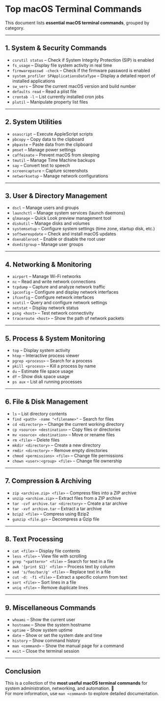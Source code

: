 # Top macOS Terminal Commands

This document lists **essential macOS terminal commands**, grouped by category.

---

## 1. System & Security Commands
- `csrutil status` – Check if System Integrity Protection (SIP) is enabled  
- `fs_usage` – Display file system activity in real time  
- `firmwarepasswd -check` – Check if the firmware password is enabled  
- `system_profiler SPApplicationsDataType` – Display a detailed report of installed applications  
- `sw_vers` – Show the current macOS version and build number  
- `defaults read` – Read a plist file  
- `crontab -l` – List currently installed cron jobs  
- `plutil` – Manipulate property list files  

---

## 2. System Utilities
- `osascript` – Execute AppleScript scripts  
- `pbcopy` – Copy data to the clipboard  
- `pbpaste` – Paste data from the clipboard  
- `pmset` – Manage power settings  
- `caffeinate` – Prevent macOS from sleeping  
- `tmutil` – Manage Time Machine backups  
- `say` – Convert text to speech  
- `screencapture` – Capture screenshots  
- `networksetup` – Manage network configurations  

---

## 3. User & Directory Management
- `dscl` – Manage users and groups  
- `launchctl` – Manage system services (launch daemons)  
- `qlmanage` – Quick Look preview management tool  
- `diskutil` – Manage disks and volumes  
- `systemsetup` – Configure system settings (time zone, startup disk, etc.)  
- `softwareupdate` – Check and install macOS updates  
- `dsenableroot` – Enable or disable the root user  
- `dseditgroup` – Manage user groups  

---

## 4. Networking & Monitoring
- `airport` – Manage Wi-Fi networks  
- `nc` – Read and write network connections  
- `tcpdump` – Capture and analyze network traffic  
- `ipconfig` – Configure and display network interfaces  
- `ifconfig` – Configure network interfaces  
- `scutil` – Query and configure network settings  
- `netstat` – Display network status  
- `ping <host>` – Test network connectivity  
- `traceroute <host>` – Show the path of network packets  

---

## 5. Process & System Monitoring
- `top` – Display system activity  
- `htop` – Interactive process viewer  
- `pgrep <process>` – Search for a process  
- `pkill <process>` – Kill a process by name  
- `du` – Estimate file space usage  
- `df` – Show disk space usage  
- `ps aux` – List all running processes  

---

## 6. File & Disk Management
- `ls` – List directory contents  
- `find <path> -name "<filename>"` – Search for files  
- `cd <directory>` – Change the current working directory  
- `cp <source> <destination>` – Copy files or directories  
- `mv <source> <destination>` – Move or rename files  
- `rm <file>` – Delete files  
- `mkdir <directory>` – Create a new directory  
- `rmdir <directory>` – Remove empty directories  
- `chmod <permissions> <file>` – Change file permissions  
- `chown <user>:<group> <file>` – Change file ownership  

---

## 7. Compression & Archiving
- `zip <archive.zip> <file>` – Compress files into a ZIP archive  
- `unzip <archive.zip>` – Extract files from a ZIP archive  
- `tar -cvf archive.tar <directory>` – Create a tar archive  
- `tar -xvf archive.tar` – Extract a tar archive  
- `bzip2 <file>` – Compress using Bzip2  
- `gunzip <file.gz>` – Decompress a Gzip file  

---

## 8. Text Processing
- `cat <file>` – Display file contents  
- `less <file>` – View file with scrolling  
- `grep "<pattern>" <file>` – Search for text in a file  
- `awk '{print $1}' <file>` – Process text by column  
- `sed 's/foo/bar/g' <file>` – Replace text in a file  
- `cut -d: -f1 <file>` – Extract a specific column from text  
- `sort <file>` – Sort lines in a file  
- `uniq <file>` – Remove duplicate lines  

---

## 9. Miscellaneous Commands
- `whoami` – Show the current user  
- `hostname` – Show the system hostname  
- `uptime` – Show system uptime  
- `date` – Show or set the system date and time  
- `history` – Show command history  
- `man <command>` – Show the manual page for a command  
- `exit` – Close the terminal session  

---

## **Conclusion**
This is a collection of the **most useful macOS terminal commands** for system administration, networking, and automation. 🚀  
For more information, use `man <command>` to explore detailed documentation.
